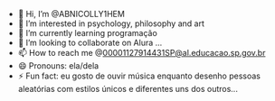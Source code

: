 - 👋 Hi, I’m @ABNICOLLY1HEM
- 👀 I’m interested in psychology, philosophy and art 
- 🌱 I’m currently learning programação
- 💞️ I’m looking to collaborate on Alura ...
- 📫 How to reach me @00001127914431SP@al.educacao.sp.gov.br
- 😄 Pronouns: ela/dela
- ⚡ Fun fact: eu gosto de ouvir música enquanto desenho pessoas aleatórias com estilos únicos e diferentes uns dos outros...

<!---
ABNICOLLY1HEM/ABNICOLLY1HEM is a ✨ special ✨ repository because its `README.md` (this file) appears on your GitHub profile.
You can click the Preview link to take a look at your changes.
--->
